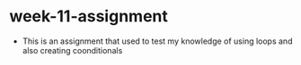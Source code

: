 # week-11-assignment
- This is an assignment that used to test my knowledge of using loops and also creating coonditionals
